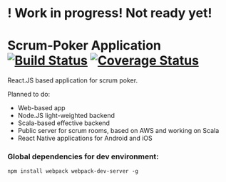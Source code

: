 # ! Work in progress! Not ready yet!

# Scrum-Poker Application [![Build Status][build-badge]][build] [![Coverage Status][coveralls-badge]][coveralls] 

React.JS based application for scrum poker.

Planned to do:
- Web-based app
- Node.JS light-weighted backend
- Scala-based effective backend
- Public server for scrum rooms, based on AWS and working on Scala
- React Native applications for Android and iOS

### Global dependencies for dev environment:
`npm install webpack webpack-dev-server -g`


[build-badge]: https://travis-ci.org/EuDgee/Scrum-Poker-App.svg?branch=master
[build]: https://travis-ci.org/EuDgee/Scrum-Poker-App
[coveralls-badge]: https://coveralls.io/repos/github/EuDgee/Scrum-Poker-App/badge.svg?branch=master
[coveralls]: https://coveralls.io/github/EuDgee/Scrum-Poker-App?branch=master

[codecov-badge]: https://codecov.io/github/EuDgee/Scrum-Poker-App/coverage.svg?branch=master
[codecov]: https://codecov.io/github/EuDgee/Scrum-Poker-App?branch=master
